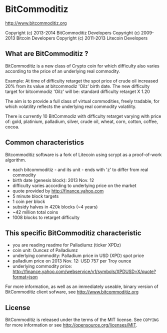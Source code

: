 BitCommoditiz
================================

http://www.bitcommoditiz.org

Copyright (c) 2013-2014 BitCommoditiz Developers
Copyright (c) 2009-2013 Bitcoin Developers
Copyright (c) 2011-2013 Litecoin Developers

What are BitCommoditiz ?
----------------
BitCommoditiz is a new class of Crypto coin for which difficulty also varies according to the price of an underlying real commodity.

Example: At time of difficulty retarget the spot price of crude oil increased 20% from its value at bitcommodiz 'Oilz' birth date.
The new difficulty target for bitcommodiz 'Oilz' will be: standard difficulty retarget X 1.20 

The aim is to provide a full class of virtual commodities, freely tradable, for which volatility reflects the underlying real commodity volatility.

There is currently 10 BitCommodiz with difficulty retarget varying with price of: gold, platinium, palladium, silver, crude oil, wheat, corn, cotton, coffee, cocoa.

Common characteristics
----------------
Bitcommoditiz software is a fork of Litecoin using scrypt as a proof-of-work algorithm.
 - each bitcommoditiz - and its unit - ends with 'z' to differ from real commodity 
 - birth date (genesis block): 2013 Nov. 12
 - difficulty varies according to underlying price on the market
 - quote provided by http://finance.yahoo.com
 - 5 minute block targets
 - 1 coin per block
 - subsidy halves in 420k blocks (~4 years)
 - ~42 million total coins
 - 1008 blocks to retarget difficulty


This specific BitCommoditiz characteristic
----------------
 - you are reading readme for Palladiumz (ticker XPDz)
 - coin unit: Ouncez of Palladiumz
 - underlying commodity: Palladium price in USD (XPD) spot price
 - palladium price on 2013 Nov. 12: USD 757 per Troy ounce
 - underlying commodity price: http://finance.yahoo.com/webservice/v1/symbols/XPDUSD=X/quote?format=json

For more information, as well as an immediately useable, binary version of BitCommoditiz client sofware, see http://www.bitcommoditiz.org

License
-------

BitCommoditiz is released under the terms of the MIT license. See `COPYING` for more
information or see http://opensource.org/licenses/MIT.

